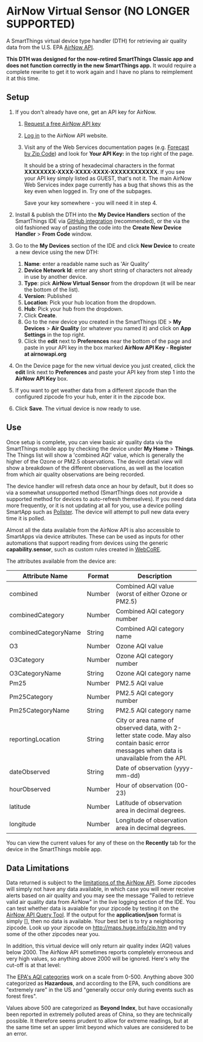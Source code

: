 # AirNow Virtual Sensor (NO LONGER SUPPORTED)

A SmartThings virtual device type handler (DTH) for retrieving air quality data from the U.S. EPA [AirNow API](https://docs.airnowapi.org/).

**This DTH was designed for the now-retired SmartThings Classic app and does not function correctly in the new SmartThings app.** It would require a complete rewrite to get it to work again and I have no plans to reimplement it at this time.

## Setup

1. If you don't already have one, get an API key for AirNow.
    1. [Request a free AirNow API key](https://docs.airnowapi.org/account/request/)
    2. [Log in](https://docs.airnowapi.org/login) to the AirNow API website.
    3. Visit any of the Web Services documentation pages (e.g. [Forecast by Zip Code](https://docs.airnowapi.org/forecastsbyzip/docs)) and look for **Your API Key:** in the top right of the page.
    
       It should be a string of hexadecimal characters in the format **XXXXXXXX-XXXX-XXXX-XXXX-XXXXXXXXXXXX**. If you see your API key simply listed as GUEST, that's not it. The main AirNow Web Services index page currently has a bug that shows this as the key even when logged in. Try one of the subpages.
    
       Save your key somewhere - you will need it in step 4.

2. Install & publish the DTH into the **My Device Handlers** section of the SmartThings IDE via [GitHub integration](http://docs.smartthings.com/en/latest/tools-and-ide/github-integration.html#setup) (recommended), or the via the old fashioned way of pasting the code into the **Create New Device Handler** > **From Code** window.

3. Go to the **My Devices** section of the IDE and click **New Device** to create a new device using the new DTH:
    1. **Name**: enter a readable name such as 'Air Quality'
    2. **Device Network Id**: enter any short string of characters not already in use by another device.
    3. **Type**: pick **AirNow Virtual Sensor** from the dropdown (it will be near the bottom of the list).
    4. **Version**: Published
    5. **Location**: Pick your hub location from the dropdown.
    6. **Hub**: Pick your hub from the dropdown.
    7. Click **Create**.
    8. Go to the new device you created in the SmartThings IDE > **My Devices** > **Air Quality** (or whatever you named it) and click on **App Settings** in the top right.
    9. Click the **edit** next to **Preferences** near the bottom of the page and paste in your API key in the box marked **AirNow API Key - Register at airnowapi.org**

4. On the Device page for the new virtual device you just created, click the **edit** link next to **Preferences** and paste your API key from step 1 into the **AirNow API Key** box.

5. If you want to get weather data from a different zipcode than the configured zipcode fro your hub, enter it in the zipcode box.

6. Click **Save**. The virtual device is now ready to use.

## Use

Once setup is complete, you can view basic air quality data via the SmartThings mobile app by checking the device under **My Home** > **Things**. The Things list will show a 'combined AQI' value, which is generally the higher of the Ozone or PM2.5 observations. The device detail view will show a breakdown of the different observations, as well as the location from which air quality observations are being recorded.

The device handler will refresh data once an hour by default, but it does so via a somewhat unsupported method (SmartThings does not provide a supported method for devices to auto-refresh themselves). If you need data more frequently, or it is not updating at all for you, use a device polling SmartApp such as [Pollster](https://github.com/statusbits/smartthings/blob/master/Pollster.md). The device will attempt to pull new data every time it is polled.

Almost all the data available from the AirNow API is also accessible to SmartApps via device attributes. These can be used as inputs for other automations that support reading from devices using the generic **capability.sensor**, such as custom rules created in [WebCoRE](https://community.smartthings.com/t/faq-what-is-webcore-and-what-was-core/59981).

The attributes available from the device are:

| Attribute Name  | Format | Description  |
|---|---|---|
| combined | Number | Combined AQI value (worst of either Ozone or PM2.5) |
| combinedCategory | Number | Combined AQI category number |
| combinedCategoryName | String | Combined AQI category name |
| O3 | Number | Ozone AQI value |
| O3Category | Number | Ozone AQI category number |
| O3CategoryName | String | Ozone AQI category name |
|	Pm25 | Number | PM2.5 AQI value |
| Pm25Category | Number | PM2.5 AQI category number |
| Pm25CategoryName | String | PM2.5 AQI category name |
| reportingLocation | String | City or area name of observed data, with 2-letter state code. May also contain basic error messages when data is unavailable from the API. |
| dateObserved | String | Date of observation (yyyy-mm-dd) |
| hourObserved | Number | Hour of observation (00-23) |
| latitude | Number | Latitude of observation area in decimal degrees. |
| longitude | Number | Longitude of observation area in decimal degrees. |

You can view the current values for any of these on the **Recently** tab for the device in the SmartThings mobile app.

## Data Limitations

Data returned is subject to the [limitations of the AirNow API](https://docs.airnowapi.org/faq#reportingAreaForecasts). Some zipcodes will simply not have any data available, in which case you will never receive alerts based on air quality and you may see the message "Failed to retrieve valid air quality data from AirNow" in the live logging section of the IDE. You can test whether data is avaiable for your zipcode by testing it on the [AirNow API Query Tool](https://docs.airnowapi.org/ForecastsByZip/query). If the output for the **application/json** format is simply [], then no data is available. Your best bet is to try a neighboring zipcode. Look up your zipcode on http://maps.huge.info/zip.htm and try some of the other zipcodes near you.

In addition, this virtual device will only return air quality index (AQI) values below 2000. The AirNow API sometimes reports completely erroneous and very high values, so anything above 2000 will be ignored. Here's why the cut-off is at that level:

The [EPA's AQI categories](https://airnow.gov/index.cfm?action=aqi_brochure.index) work on a scale from 0-500. Anything above 300 categorized as **Hazardous**, and according to the EPA, such conditions are "extremely rare" in the US and "generally occur only during events such as forest fires".

Values above 500 are categorized as **Beyond Index**, but have occasionally been reported in extremely polluted areas of China, so they are technically possible. It therefore seems prudent to allow for extreme readings, but at the same time set an upper limit beyond which values are considered to be an error.
